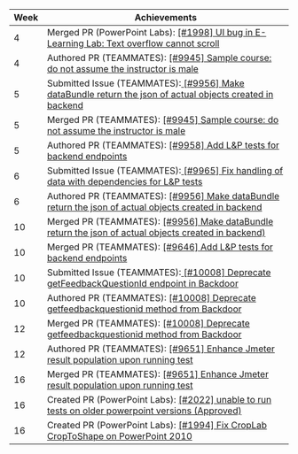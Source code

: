 Week | Achievements
---- | ------------
4 | Merged PR (PowerPoint Labs): [ [#1998] UI bug in E-Learning Lab: Text overflow cannot scroll](https://github.com/PowerPointLabs/PowerPointLabs/pull/1998)
4 | Authored PR (TEAMMATES): [ [#9945] Sample course: do not assume the instructor is male](https://github.com/TEAMMATES/teammates/pull/9945)
5 | Submitted Issue (TEAMMATES):[ [#9956] Make dataBundle return the json of actual objects created in backend](https://github.com/TEAMMATES/teammates/issues/9956)
5 | Merged PR (TEAMMATES): [ [#9945] Sample course: do not assume the instructor is male](https://github.com/TEAMMATES/teammates/pull/9945)
5 | Authored PR (TEAMMATES): [ [#9958] Add L&P tests for backend endpoints](https://github.com/TEAMMATES/teammates/pull/9958)
6 | Submitted Issue (TEAMMATES):[ [#9965] Fix handling of data with dependencies for L&P tests](https://github.com/TEAMMATES/teammates/issues/9965)
6 | Authored PR (TEAMMATES): [ [#9956] Make dataBundle return the json of actual objects created in backend](https://github.com/TEAMMATES/teammates/pull/9967)
10 | Merged PR (TEAMMATES): [ [#9956] Make dataBundle return the json of actual objects created in backend) ](https://github.com/TEAMMATES/teammates/pull/9967)
10 | Merged PR (TEAMMATES): [ [#9646] Add L&P tests for backend endpoints ](https://github.com/TEAMMATES/teammates/pull/9958)
10 | Submitted Issue (TEAMMATES):[ [#10008] Deprecate getFeedbackQuestionId endpoint in Backdoor](https://github.com/TEAMMATES/teammates/issues/10008)
10 | Authored PR (TEAMMATES): [ [#10008] Deprecate getfeedbackquestionid method from Backdoor](https://github.com/TEAMMATES/teammates/pull/10009)
12 | Merged PR (TEAMMATES): [ [#10008] Deprecate getfeedbackquestionid method from Backdoor](https://github.com/TEAMMATES/teammates/pull/10009)
12 | Authored PR (TEAMMATES): [ [#9651] Enhance Jmeter result population upon running test](https://github.com/TEAMMATES/teammates/pull/10022)
16 | Merged PR (TEAMMATES): [ [#9651] Enhance Jmeter result population upon running test](https://github.com/TEAMMATES/teammates/pull/10022)
16 | Created PR (PowerPoint Labs): [ [#2022] unable to run tests on older powerpoint versions (Approved)](https://github.com/PowerPointLabs/PowerPointLabs/pull/2026)
16 | Created PR (PowerPoint Labs): [ [#1994] Fix CropLab CropToShape on PowerPoint 2010](https://github.com/PowerPointLabs/PowerPointLabs/pull/2028)
